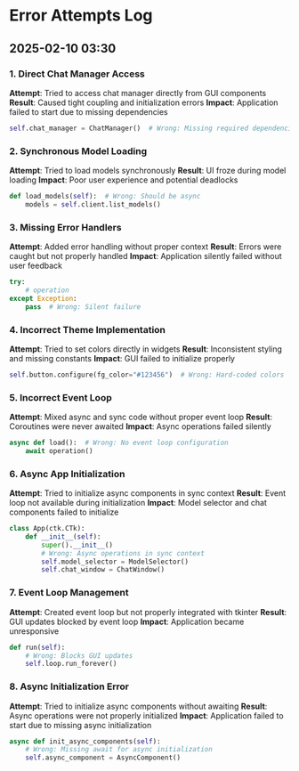 # Error Attempts Log

## 2025-02-10 03:30

### 1. Direct Chat Manager Access
**Attempt**: Tried to access chat manager directly from GUI components
**Result**: Caused tight coupling and initialization errors
**Impact**: Application failed to start due to missing dependencies
```python
self.chat_manager = ChatManager()  # Wrong: Missing required dependencies
```

### 2. Synchronous Model Loading
**Attempt**: Tried to load models synchronously
**Result**: UI froze during model loading
**Impact**: Poor user experience and potential deadlocks
```python
def load_models(self):  # Wrong: Should be async
    models = self.client.list_models()
```

### 3. Missing Error Handlers
**Attempt**: Added error handling without proper context
**Result**: Errors were caught but not properly handled
**Impact**: Application silently failed without user feedback
```python
try:
    # operation
except Exception:
    pass  # Wrong: Silent failure
```

### 4. Incorrect Theme Implementation
**Attempt**: Tried to set colors directly in widgets
**Result**: Inconsistent styling and missing constants
**Impact**: GUI failed to initialize properly
```python
self.button.configure(fg_color="#123456")  # Wrong: Hard-coded colors
```

### 5. Incorrect Event Loop
**Attempt**: Mixed async and sync code without proper event loop
**Result**: Coroutines were never awaited
**Impact**: Async operations failed silently
```python
async def load():  # Wrong: No event loop configuration
    await operation()
```

### 6. Async App Initialization
**Attempt**: Tried to initialize async components in sync context
**Result**: Event loop not available during initialization
**Impact**: Model selector and chat components failed to initialize
```python
class App(ctk.CTk):
    def __init__(self):
        super().__init__()
        # Wrong: Async operations in sync context
        self.model_selector = ModelSelector()  
        self.chat_window = ChatWindow()
```

### 7. Event Loop Management
**Attempt**: Created event loop but not properly integrated with tkinter
**Result**: GUI updates blocked by event loop
**Impact**: Application became unresponsive
```python
def run(self):
    # Wrong: Blocks GUI updates
    self.loop.run_forever()  
```

### 8. Async Initialization Error
**Attempt**: Tried to initialize async components without awaiting
**Result**: Async operations were not properly initialized
**Impact**: Application failed to start due to missing async initialization
```python
async def init_async_components(self):
    # Wrong: Missing await for async initialization
    self.async_component = AsyncComponent()
